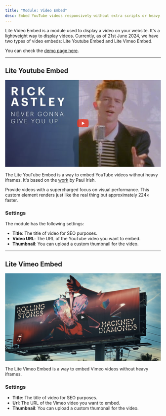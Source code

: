 ```yaml
---
title: "Module: Video Embed"
desc: Embed YouTube videos responsively without extra scripts or heavy iframes.
---
```


Lite Video Embed is a module used to display a video on your website. It's a lightweight way to display videos. Currently, as of 21st June 2024, we have two types of video embeds: Lite Youtube Embed and Lite Vimeo Embed.

You can check the [demo page here](https://143910617.hs-sites-eu1.com/modules/lite-videos-embed).

---

## Lite Youtube Embed

<img src="./lite-youtube-embed.png" alt="Screenshot how Lite YouTube Embed module looks" eleventy:widths="700" />

The Lite YouTube Embed is a way to embed YouTube videos without heavy iframes. It's based on the [work](https://github.com/paulirish/lite-youtube-embed) by Paul Irish.

Provide videos with a supercharged focus on visual performance. This custom element renders just like the real thing but approximately 224× faster.

### Settings

The module has the following settings:

- **Title**: The title of video for SEO purposes.
- **Video URL**: The URL of the YouTube video you want to embed.
- **Thumbnail**: You can upload a custom thumbnail for the video.

---

## Lite Vimeo Embed

<img src="./lite-vimeo-embed.png" alt="Screenshot how Lite Vimeo Embed module looks" eleventy:widths="700" />

The Lite Vimeo Embed is a way to embed Vimeo videos without heavy iframes.

### Settings

- **Title**: The title of video for SEO purposes.
- **Url**: The URL of the Vimeo video you want to embed.
- **Thumbnail**: You can upload a custom thumbnail for the video.
